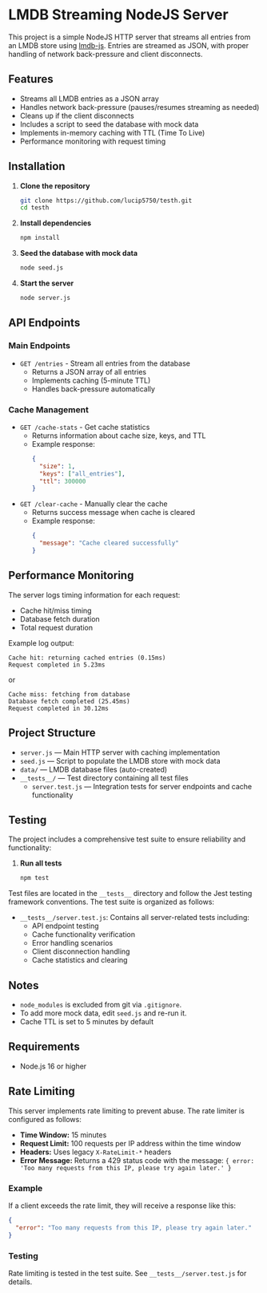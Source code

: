 # LMDB Streaming NodeJS Server

This project is a simple NodeJS HTTP server that streams all entries from an LMDB store using [lmdb-js](https://github.com/DoctorEvidence/lmdb-js). Entries are streamed as JSON, with proper handling of network back-pressure and client disconnects.

## Features
- Streams all LMDB entries as a JSON array
- Handles network back-pressure (pauses/resumes streaming as needed)
- Cleans up if the client disconnects
- Includes a script to seed the database with mock data
- Implements in-memory caching with TTL (Time To Live)
- Performance monitoring with request timing

## Installation

1. **Clone the repository**
   ```sh
   git clone https://github.com/lucip5750/testh.git
   cd testh
   ```

2. **Install dependencies**
   ```sh
   npm install
   ```

3. **Seed the database with mock data**
   ```sh
   node seed.js
   ```

4. **Start the server**
   ```sh
   node server.js
   ```

## API Endpoints

### Main Endpoints
- `GET /entries` - Stream all entries from the database
  - Returns a JSON array of all entries
  - Implements caching (5-minute TTL)
  - Handles back-pressure automatically

### Cache Management
- `GET /cache-stats` - Get cache statistics
  - Returns information about cache size, keys, and TTL
  - Example response:
    ```json
    {
      "size": 1,
      "keys": ["all_entries"],
      "ttl": 300000
    }
    ```
- `GET /clear-cache` - Manually clear the cache
  - Returns success message when cache is cleared
  - Example response:
    ```json
    {
      "message": "Cache cleared successfully"
    }
    ```

## Performance Monitoring

The server logs timing information for each request:
- Cache hit/miss timing
- Database fetch duration
- Total request duration

Example log output:
```
Cache hit: returning cached entries (0.15ms)
Request completed in 5.23ms
```
or
```
Cache miss: fetching from database
Database fetch completed (25.45ms)
Request completed in 30.12ms
```

## Project Structure
- `server.js` — Main HTTP server with caching implementation
- `seed.js` — Script to populate the LMDB store with mock data
- `data/` — LMDB database files (auto-created)
- `__tests__/` — Test directory containing all test files
  - `server.test.js` — Integration tests for server endpoints and cache functionality

## Testing

The project includes a comprehensive test suite to ensure reliability and functionality:

1. **Run all tests**
   ```sh
   npm test
   ```

Test files are located in the `__tests__` directory and follow the Jest testing framework conventions. The test suite is organized as follows:

- `__tests__/server.test.js`: Contains all server-related tests including:
  - API endpoint testing
  - Cache functionality verification
  - Error handling scenarios
  - Client disconnection handling
  - Cache statistics and clearing

## Notes
- `node_modules` is excluded from git via `.gitignore`.
- To add more mock data, edit `seed.js` and re-run it.
- Cache TTL is set to 5 minutes by default

## Requirements
- Node.js 16 or higher

## Rate Limiting

This server implements rate limiting to prevent abuse. The rate limiter is configured as follows:

- **Time Window:** 15 minutes
- **Request Limit:** 100 requests per IP address within the time window
- **Headers:** Uses legacy `X-RateLimit-*` headers
- **Error Message:** Returns a 429 status code with the message: `{ error: 'Too many requests from this IP, please try again later.' }`

### Example

If a client exceeds the rate limit, they will receive a response like this:

```json
{
  "error": "Too many requests from this IP, please try again later."
}
```

### Testing

Rate limiting is tested in the test suite. See `__tests__/server.test.js` for details.

